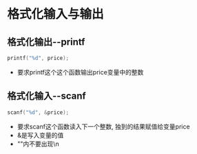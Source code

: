 # 格式化输入与输出

## 格式化输出--printf
```c
printf("%d", price);
```
- 要求printf这个这个函数输出price变量中的整数

## 格式化输入--scanf
```c
scanf("%d", &price);
```
- 要求scanf这个函数读入下一个整数, 独到的结果赋值给变量price
- &是写入变量的值
- ""内不要出现\n
